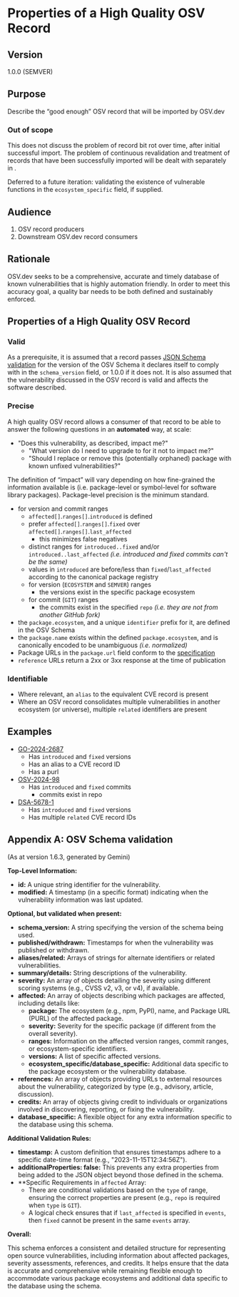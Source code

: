 # Properties of a High Quality OSV Record

## Version

1.0.0 (SEMVER)

## Purpose

Describe the “good enough” OSV record that will be imported by OSV.dev

### Out of scope

This does not discuss the problem of record bit rot over time, after initial successful import. The problem of continuous revalidation and treatment of records that have been successfully imported will be dealt with separately in .

Deferred to a future iteration: validating the existence of vulnerable functions in the `ecosystem_specific` field, if supplied.

## Audience

1. OSV record producers
2. Downstream OSV.dev record consumers

## Rationale

OSV.dev seeks to be a comprehensive, accurate and timely database of known vulnerabilities that is highly automation friendly. In order to meet this accuracy goal, a quality bar needs to be both defined and sustainably enforced.

## Properties of a High Quality OSV Record

### Valid

As a prerequisite, it is assumed that a record passes [JSON Schema validation](#appendix-a-osv-schema-validation) for the version of the OSV Schema it declares itself to comply with in the `schema_version` field, or 1.0.0 if it does not. It is also assumed that the vulnerability discussed in the OSV record is valid and affects the software described.

### Precise

A high quality OSV record allows a consumer of that record to be able to answer the following questions in an **automated** way, at scale:

* "Does this vulnerability, as described, impact me?"
  * "What version do I need to upgrade to for it not to impact me?"
  * "Should I replace or remove this (potentially orphaned) package with known unfixed vulnerabilities?"

The definition of “impact” will vary depending on how fine-grained the information available is (i.e. package-level or symbol-level for software library packages). Package-level precision is the minimum standard.

* for version and commit ranges
  * `affected[]`.`ranges[]`.`introduced` is defined
  * prefer `affected[]`.`ranges[]`.`fixed` over `affected[]`.`ranges[]`.`last_affected`
    * this minimizes false negatives
  * distinct ranges for `introduced..fixed` and/or `introduced..last_affected` *(i.e. introduced and fixed commits can't be the same)*
  * values in `introduced` are before/less than `fixed`/`last_affected` according to the canonical package registry
  * for version (`ECOSYSTEM` and `SEMVER`) ranges
    * the versions exist in the specific package ecosystem
  * for commit (`GIT`) ranges
    * the commits exist in the specified `repo` *(i.e. they are not from another GitHub fork)*
* the `package.ecosystem`, and a unique `identifier` prefix for it, are defined in the OSV Schema
* the `package.name` exists within the defined `package.ecosystem`, and is canonically encoded to be unambiguous *(i.e. normalized)*
* Package URLs in the `package.url` field conform to the [specification](https://github.com/package-url/purl-spec)
* `reference` URLs return a 2xx or 3xx response at the time of publication

### Identifiable

* Where relevant, an `alias` to the equivalent CVE record is present
* Where an OSV record consolidates multiple vulnerabilities in another ecosystem (or universe), multiple `related` identifiers are present

## Examples

* [GO-2024-2687](https://api.osv.dev/v1/vulns/GO-2024-2687)
  * Has `introduced` and `fixed` versions
  * Has an alias to a CVE record ID
  * Has a purl
* [OSV-2024-98](https://api.osv.dev/v1/vulns/OSV-2024-98)
  * Has `introduced` and `fixed` commits
    * commits exist in repo
* [DSA-5678-1](https://api.osv.dev/v1/vulns/DSA-5678-1)
  * Has `introduced` and `fixed` versions
  * Has multiple `related` CVE record IDs

## Appendix A: OSV Schema validation

(As at version 1.6.3, generated by Gemini)

**Top-Level Information:**

* **id:** A unique string identifier for the vulnerability.
* **modified:** A timestamp (in a specific format) indicating when the vulnerability information was last updated.

**Optional, but validated when present:**

* **schema\_version:** A string specifying the version of the schema being used.
* **published/withdrawn:** Timestamps for when the vulnerability was published or withdrawn.
* **aliases/related:** Arrays of strings for alternate identifiers or related vulnerabilities.
* **summary/details:** String descriptions of the vulnerability.
* **severity:** An array of objects detailing the severity using different scoring systems (e.g., CVSS v2, v3, or v4), if available.
* **affected:** An array of objects describing which packages are affected, including details like:
  * **package:** The ecosystem (e.g., npm, PyPI), name, and Package URL (PURL) of the affected package.
  * **severity:** Severity for the specific package (if different from the overall severity).
  * **ranges:** Information on the affected version ranges, commit ranges, or ecosystem-specific identifiers.
  * **versions:** A list of specific affected versions.
  * **ecosystem\_specific/database\_specific:** Additional data specific to the package ecosystem or the vulnerability database.
* **references:** An array of objects providing URLs to external resources about the vulnerability, categorized by type (e.g., advisory, article, discussion).
* **credits:** An array of objects giving credit to individuals or organizations involved in discovering, reporting, or fixing the vulnerability.
* **database\_specific:** A flexible object for any extra information specific to the database using this schema.

**Additional Validation Rules:**

* **timestamp:** A custom definition that ensures timestamps adhere to a specific date-time format (e.g., "2023-11-15T12:34:56Z").
* **additionalProperties: false:** This prevents any extra properties from being added to the JSON object beyond those defined in the schema.
* **Specific Requirements in `affected` Array:
  * There are conditional validations based on the `type` of range, ensuring the correct properties are present (e.g., `repo` is required when `type` is `GIT`).
  * A logical check ensures that if `last_affected` is specified in `events`, then `fixed` cannot be present in the same `events` array.

**Overall:**

This schema enforces a consistent and detailed structure for representing open source vulnerabilities, including information about affected packages, severity assessments, references, and credits. It helps ensure that the data is accurate and comprehensive while remaining flexible enough to accommodate various package ecosystems and additional data specific to the database using the schema.